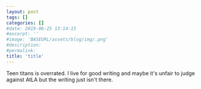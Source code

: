 ```yaml
---
layout: post
tags: []
categories: []
#date: 2019-06-25 13:14:15
#excerpt: ''
#image: 'BASEURL/assets/blog/img/.png'
#description:
#permalink:
title: 'title'
---
```



Teen titans is overrated. I live for good writing and maybe it's unfair to judge against AtLA but the writing just isn't there. 
